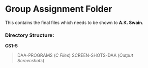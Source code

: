 # Group Assignment Folder
This contains the final files which needs to be shown to **A.K. Swain**.

### Directory Structure:
**CS1-5**
> DAA-PROGRAMS (*C Files*)
> SCREEN-SHOTS-DAA (*Output Screenshots*)